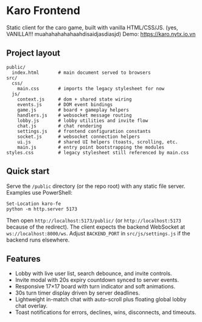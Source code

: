 # Karo Frontend

Static client for the caro game, built with vanilla HTML/CSS/JS. (yes, VANILLA!!! muahahahahahaahdisaidjasdiasjd)
Demo: <https://karo.nytx.io.vn>

## Project layout

```text
public/
  index.html       # main document served to browsers
src/
  css/
    main.css       # imports the legacy stylesheet for now
  js/
    context.js     # dom + shared state wiring
    events.js      # DOM event bindings
    game.js        # board + gameplay helpers
    handlers.js    # websocket message routing
    lobby.js       # lobby utilities and invite flow
    chat.js        # chat rendering
    settings.js    # frontend configuration constants
    socket.js      # websocket connection helpers
    ui.js          # shared UI helpers (toasts, scrolling, etc.
    main.js        # entry point bootstrapping the modules
styles.css         # legacy stylesheet still referenced by main.css
```

## Quick start

Serve the `/public` directory (or the repo root) with any static file server. Examples use PowerShell:

```pwsh
Set-Location karo-fe
python -m http.server 5173
```

Then open `http://localhost:5173/public/` (or `http://localhost:5173` because of the redirect). The client expects the backend WebSocket at `ws://localhost:8000/ws`. Adjust `BACKEND_PORT` in `src/js/settings.js` if the backend runs elsewhere.

## Features

- Lobby with live user list, search debounce, and invite controls.
- Invite modal with 20s expiry countdown synced to server events.
- Responsive 17×17 board with turn indicator and soft animations.
- 30s turn timer display driven by server deadlines.
- Lightweight in-match chat with auto-scroll plus floating global lobby chat overlay.
- Toast notifications for errors, declines, wins, disconnects, and timeouts.
